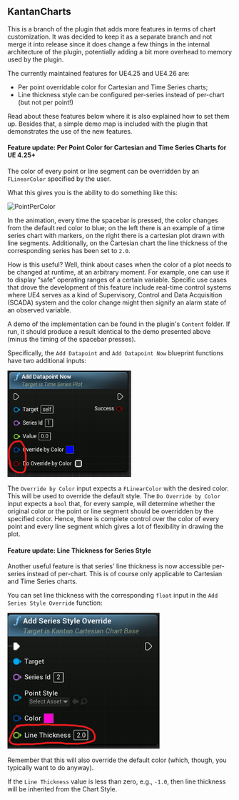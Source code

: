 KantanCharts
-------------

This is a branch of the plugin that adds more features in terms of chart customization. It was decided to keep it as a separate branch and not merge it into release since it does change a few things in the internal architecture of the plugin, potentially adding a bit more overhead to memory used by the plugin.

The currently maintained features for UE4.25 and UE4.26 are:

* Per point overridable color for Cartesian and Time Series charts;
* Line thickness style can be configured per-series instead of per-chart (but not per point!)

Read about these features below where it is also explained how to set them up. Besides that, a simple demo map is included with the plugin that demonstrates the use of the new features.



#### Feature update: Per Point Color for Cartesian and Time Series Charts for UE 4.25+

The color of every point or line segment can be overridden by an `FLinearColor` specified by the user. 

What this gives you is the ability to do something like this:

![PointPerColor](.docs/PointPerColor.gif)



In the animation, every time the spacebar is pressed, the color changes from the default red color to blue; on the left there is an example of a time series chart with markers, on the right there is a cartesian plot drawn with line segments.  Additionally, on the Cartesian chart the line thickness of the corresponding series has been set to `2.0`.

How is this useful? Well, think about cases when the color of a plot needs to be changed at runtime, at an arbitrary moment. For example, one can use it to display “safe” operating ranges of a certain variable. Specific use cases that drove the development of this feature include real-time control systems where UE4 serves as a kind of Supervisory, Control and Data Acquisition (SCADA) system and the color change might then signify an alarm state of an observed variable.

A demo of the implementation can be found in the plugin's `Content` folder. If run, it should produce a result identical to the demo presented above (minus the timing of the spacebar presses).

Specifically, the `Add Datapoint` and `Add Datapoint Now` blueprint functions have two additional inputs:

![override_by_color](.docs/override_by_color.png)

The `Override by Color` input expects a `FLinearColor` with the desired color. This will be used to override the default style. The `Do Override by Color` input expects a `bool` that, for every sample, will determine whether the original color or the point or line segment should be overridden by the specified color. Hence, there is complete control over the color of every point and every line segment which gives a lot of flexibility in drawing the plot.



#### Feature update: Line Thickness for Series Style

Another useful feature is that series' line thickness is now accessible per-series instead of per-chart. This is of course only applicable to Cartesian and Time Series charts.

You can set line thickness with the corresponding `float` input in the `Add Series Style Override` function:

![LineThickness](.docs/LineThickness.png)

Remember that this will also override the default color (which, though, you typically want to do anyway).

If the `Line Thickness` value is less than zero, e.g., `-1.0`, then line thickness will be inherited from the Chart Style.

